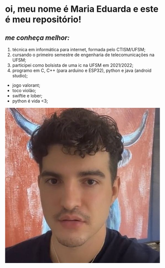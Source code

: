 # **oi, meu nome é Maria Eduarda e este é meu repositório!**

## *me conheça melhor:*

1. técnica em informática para internet, formada pelo CTISM/UFSM;
2. cursando o primeiro semestre de engenharia de telecomunicações na UFSM;
3. participei como bolsista de uma ic na UFSM em 2021/2022;
4. programo em C, C++ (para arduino e ESP32), python e java (android studio);

- jogo valorant;
- toco violão;
- swiftie e lober;
- python é vida <3;

![jao](jaocorno.jpg)



